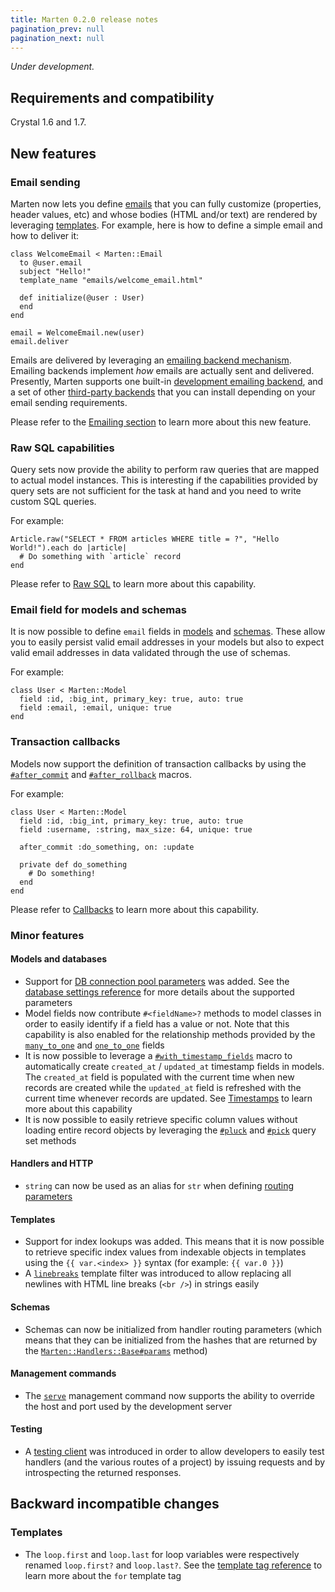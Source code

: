```yaml
---
title: Marten 0.2.0 release notes
pagination_prev: null
pagination_next: null
---
```


_Under development._

## Requirements and compatibility

Crystal 1.6 and 1.7.

## New features

### Email sending

Marten now lets you define [emails](../../emailing) that you can fully customize (properties, header values, etc) and whose bodies (HTML and/or text) are rendered by leveraging [templates](../../templates). For example, here is how to define a simple email and how to deliver it:

```crystal
class WelcomeEmail < Marten::Email
  to @user.email
  subject "Hello!"
  template_name "emails/welcome_email.html"

  def initialize(@user : User)
  end
end

email = WelcomeEmail.new(user)
email.deliver
```

Emails are delivered by leveraging an [emailing backend mechanism](../../emailing/introduction#emailing-backends). Emailing backends implement _how_ emails are actually sent and delivered. Presently, Marten supports one built-in [development emailing backend](../../emailing/reference/backends#development-backend), and a set of other [third-party backends](../../emailing/reference/backends#other-backends) that you can install depending on your email sending requirements.

Please refer to the [Emailing section](../../emailing) to learn more about this new feature.

### Raw SQL capabilities

Query sets now provide the ability to perform raw queries that are mapped to actual model instances. This is interesting if the capabilities provided by query sets are not sufficient for the task at hand and you need to write custom SQL queries.

For example:

```crystal
Article.raw("SELECT * FROM articles WHERE title = ?", "Hello World!").each do |article|
  # Do something with `article` record
end
```

Please refer to [Raw SQL](../../models-and-databases/raw-sql) to learn more about this capability.

### Email field for models and schemas

It is now possible to define `email` fields in [models](../../models-and-databases/reference/fields#email) and [schemas](../../schemas/reference/fields#email). These allow you to easily persist valid email addresses in your models but also to expect valid email addresses in data validated through the use of schemas.

For example:

```crystal
class User < Marten::Model
  field :id, :big_int, primary_key: true, auto: true
  field :email, :email, unique: true
end
```

### Transaction callbacks

Models now support the definition of transaction callbacks by using the [`#after_commit`](../../models-and-databases/callbacks#aftercommit) and [`#after_rollback`](../../models-and-databases/callbacks#afterrollback) macros.

For example:

```crystal
class User < Marten::Model
  field :id, :big_int, primary_key: true, auto: true
  field :username, :string, max_size: 64, unique: true

  after_commit :do_something, on: :update

  private def do_something
    # Do something!
  end
end
```

Please refer to [Callbacks](../../models-and-databases/callbacks) to learn more about this capability.

### Minor features

#### Models and databases

* Support for [DB connection pool parameters](https://crystal-lang.org/reference/database/connection_pool.html) was added. See the [database settings reference](../../development/reference/settings#database-settings) for more details about the supported parameters
* Model fields now contribute `#<fieldName>?` methods to model classes in order to easily identify if a field has a value or not. Note that this capability is also enabled for the relationship methods provided by the [`many_to_one`](../../models-and-databases/reference/fields#many_to_one) and [`one_to_one`](../../models-and-databases/reference/fields#one_to_one) fields
* It is now possible to leverage a [`#with_timestamp_fields`](pathname:///api/dev/Marten/DB/Model/Table.html#with_timestamp_fields-macro) macro to automatically create `created_at` / `updated_at` timestamp fields in models. The `created_at` field is populated with the current time when new records are created while the `updated_at` field is refreshed with the current time whenever records are updated. See [Timestamps](../../models-and-databases/introduction#timestamps) to learn more about this capability
* It is now possible to easily retrieve specific column values without loading entire record objects by leveraging the [`#pluck`](../../models-and-databases/reference/query-set#pluck) and [`#pick`](../../models-and-databases/reference/query-set#pick) query set methods

#### Handlers and HTTP

* `string` can now be used as an alias for `str` when defining [routing parameters](../../handlers-and-http/routing#specifying-route-parameters)

#### Templates

* Support for index lookups was added. This means that it is now possible to retrieve specific index values from indexable objects in templates using the `{{ var.<index> }}` syntax (for example: `{{ var.0 }}`)
* A [`linebreaks`](../../templates/reference/filters#linebreaks) template filter was introduced to allow replacing all newlines with HTML line breaks (`<br />`) in strings easily

#### Schemas

* Schemas can now be initialized from handler routing parameters (which means that they can be initialized from the hashes that are returned by the [`Marten::Handlers::Base#params`](pathname:///api/dev/Marten/Handlers/Base.html#params%3AHash(String%2CInt16|Int32|Int64|Int8|String|UInt16|UInt32|UInt64|UInt8|UUID)-instance-method) method)

#### Management commands

* The [`serve`](../../development/reference/management-commands#serve) management command now supports the ability to override the host and port used by the development server

#### Testing

* A [testing client](../../development/testing#using-the-test-client) was introduced in order to allow developers to easily test handlers (and the various routes of a project) by issuing requests and by introspecting the returned responses.

## Backward incompatible changes

### Templates

* The `loop.first` and `loop.last` for loop variables were respectively renamed `loop.first?` and `loop.last?`. See the [template tag reference](../../templates/reference/tags#for) to learn more about the `for` template tag
